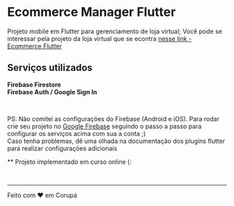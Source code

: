# Ecommerce Manager Flutter

Projeto mobile em Flutter para gerenciamento de loja virtual;
Você pode se interessar pela projeto da loja virtual que se econtra [nesse link - Ecommerce Flutter](https://github.com/mayconfrancisco/ecommerce-flutter-firebase)


## Serviços utilizados
**Firebase Firestore** </br>
**Firebase Auth / Google Sign In**

</br>

PS: Não comitei as configurações do Firebase (Android e iOS). Para rodar crie seu projeto no [Google Firebase](http://firebase.google.com/) seguindo o passo a passo para configurar os serviços acima com sua a conta ;) \
Caso tenha problemas, dê uma olhada na documentação dos plugins flutter para realizar configurações adicionais 


** Projeto implementado em curso online (:

</br>

---

Feito com ♥ em Corupá
